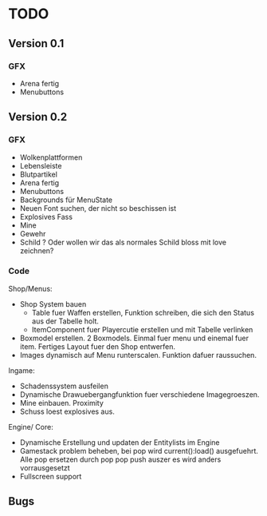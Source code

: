 TODO
====

## Version 0.1

### GFX
- Arena fertig
- Menubuttons

## Version 0.2

### GFX
- Wolkenplattformen 
- Lebensleiste
- Blutpartikel
- Arena fertig
- Menubuttons
- Backgrounds für MenuState
- Neuen Font suchen, der nicht so beschissen ist
- Explosives Fass
- Mine
- Gewehr
- Schild ? Oder wollen wir das als normales Schild bloss mit love zeichnen?

### Code

Shop/Menus:
- Shop System bauen 
    - Table fuer Waffen erstellen, Funktion schreiben, die sich den Status aus der Tabelle holt.
    - ItemComponent fuer Playercutie erstellen und mit Tabelle verlinken
- Boxmodel erstellen. 2 Boxmodels. Einmal fuer menu und einemal fuer item. Fertiges Layout fuer den Shop entwerfen.
- Images dynamisch auf Menu runterscalen. Funktion dafuer raussuchen. 

Ingame:

- Schadenssystem ausfeilen
- Dynamische Drawuebergangfunktion fuer verschiedene Imagegroeszen.
- Mine einbauen. Proximity
- Schuss loest explosives aus.

Engine/ Core:
- Dynamische Erstellung und updaten
 der Entitylists im Engine
- Gamestack problem beheben, bei pop wird current():load() ausgefuehrt. Alle pop ersetzen durch pop pop push auszer es wird anders vorrausgesetzt
- Fullscreen support


## Bugs